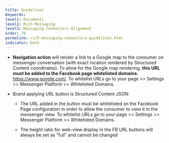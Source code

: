 ```yaml
---
title: Guidelines
Keywords:
level1: Documents
level2: Rich Messaging
level3: Messaging Connectors Alignment
order: 70
permalink: rich-messaging-connectors-guidelines.html
indicator: both
---
```


* **Navigation action** will render a link to a Google map to the consumer on messenger conversation (with exact location rendered by Structured Content coordinates). To allow for the Google map rendering, **this URL must be added to the Facebook page whitelisted domains**: https://www.google.com/.
To whitelist URLs go to your page >> Settings >> Messenger Platform >> Whitelisted Domains.

* Brand applying URL button is Structured Content JSON:

    * The URL added in the button must be whitelisted on the Facebook Page configuration in order to allow the consumer to view it in the messenger view.
    To whitelist URLs go to your page >> Settings >> Messenger Platform >> Whitelisted Domains.

    * The height ratio for web-view display in the FB URL buttons will always be set as "full" and cannot be changed
